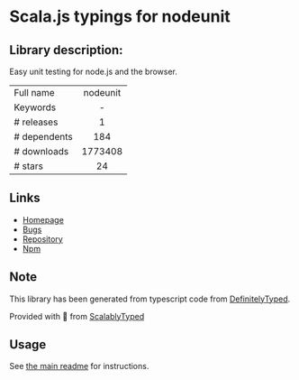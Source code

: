 
# Scala.js typings for nodeunit


## Library description:
Easy unit testing for node.js and the browser.

|                    |                 |
| ------------------ | :-------------: |
| Full name          | nodeunit |
| Keywords           | - |
| # releases         | 1 |
| # dependents       | 184 |
| # downloads        | 1773408 |
| # stars            | 24 |

## Links
- [Homepage](https://github.com/caolan/nodeunit#readme)
- [Bugs](http://github.com/caolan/nodeunit/issues)
- [Repository](https://github.com/caolan/nodeunit)
- [Npm](https://www.npmjs.com/package/nodeunit)
    


## Note
This library has been generated from typescript code from [DefinitelyTyped](https://definitelytyped.org).

Provided with :purple_heart: from [ScalablyTyped](https://github.com/oyvindberg/ScalablyTyped)

## Usage
See [the main readme](../../readme.md) for instructions.



